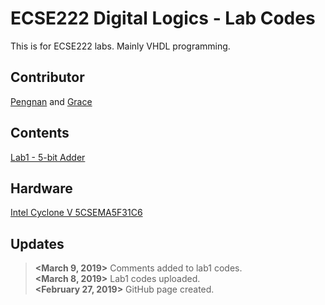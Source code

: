 # ECSE222 Digital Logics - Lab Codes  
This is for ECSE222 labs. Mainly VHDL programming.

## Contributor
[Pengnan](https://github.com/Catosine) and [Grace](https://github.com/schen136)

## Contents  
[Lab1 - 5-bit Adder](https://github.com/Catosine/ECSE222---VHDL/tree/master/Lab1)  

## Hardware
[Intel Cyclone V 5CSEMA5F31C6](https://www.intel.com/content/dam/www/programmable/us/en/pdfs/literature/hb/cyclone-v/cv_51001.pdf)

## Updates
> **<March 9, 2019>** Comments added to lab1 codes.  
> **<March 8, 2019>** Lab1 codes uploaded.  
> **<February 27, 2019>** GitHub page created.
